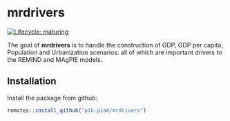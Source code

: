 
<!-- README.md is generated from README.Rmd. Please edit that file -->

# mrdrivers

<!-- badges: start -->

[![Lifecycle:
maturing](https://img.shields.io/badge/lifecycle-experimental-orange.svg)](https://lifecycle.r-lib.org/articles/stages.html#experimental)

<!-- badges: end -->

The goal of **mrdrivers** is to handle the construction of GDP, GDP per
capita, Population and Urbanization scenarios: all of which are
important drivers to the REMIND and MAgPIE models.

## Installation

Install the package from github:

``` r
remotes::install_github("pik-piam/mrdrivers")
```
